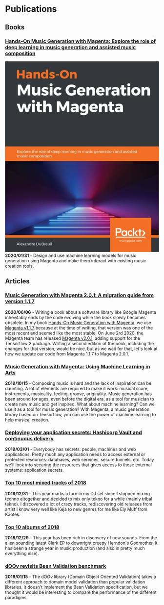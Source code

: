# Publications

## Books

### [Hands-On Music Generation with Magenta: Explore the role of deep learning in music generation and assisted music composition](2020-01-31-music-generation-with-magenta-deep-learning-in-music-generation)

![Inline - Cover Music Generation With Magenta Book](cover-music-generation-with-magenta-book.jpeg) **2020/01/31** - Design and use machine learning models for music generation using Magenta and make them interact with existing music creation tools.

## Articles

### [Music Generation with Magenta 2.0.1: A migration guide from version 1.1.7](2020-06-06-music-generation-with-magenta-2-0-1-a-migration-guide-from-version-1-1-7)

**2020/06/06** - Writing a book about a software library like Google Magenta inhevitably ends by the code evolving while the book slowly becomes obsolete. In my book [Hands-On Music Generation with Magenta](https://www.packtpub.com/data/hands-on-music-generation-with-magenta), we use [Magenta v1.1.7](https://github.com/magenta/magenta/releases/tag/v1.1.7) because at the time of writing, that version was one of the most recent and seemed like the most stable. On June 2rd 2020, the Magenta team has released [Magenta v2.0.1](https://github.com/magenta/magenta/releases/tag/2.0.1), adding support for the Tensorflow 2 package. Writing a second edition of the book, including the changes for that version, would be nice, but as we wait for that, let's look at how we update our code from Magenta 1.1.7 to Magenta 2.0.1.

### [Music Generation with Magenta: Using Machine Learning in Arts](2019-10-15-music-generation-with-magenta)

**2019/10/15** - Composing music is hard and the lack of inspiration can 
be daunting. A lot of elements are required to make it work: 
musical score, instruments, musicality, feeling, groove, originality. 
Music generation has been around for ages, even before the digital era, 
as a tool for musician to create new music and get inspired. What about 
machine learning? Can we use it as a tool for music generation? With Magenta, 
a music generation library based on Tensorflow, you can use the power of 
machine learning to help musical creation.

### [Deploying your application secrets: Hashicorp Vault and continuous delivery](2019-03-01-hashicorp-vault-and-continuous-delivery)

**2019/03/01** - Everybody has secrets: people, machines and web applications. 
Pretty much any application needs to access external or protected resources: 
databases, web services, secure tunnels, etc. Today we'll look into securing 
the resources that gives access to those external systems: application secrets.

### [Top 10 most mixed tracks of 2018](2018-12-31-top-10-mixed-tracks-2018)

**2018/12/31** - This year marks a turn in my DJ set since I stopped mixing 
techno altogether and decided to mix only tekno for a while (mainly 
tribal tekno). I discovered a lot of crazy tracks, rediscovering old releases 
from artist I know very well like Keja to new genres for me like Ely Muff 
from Kaotek.

### [Top 10 albums of 2018](2018-12-29-top-10-albums-2018)

**2018/12/29** - This year has been rich in discovery of new sounds. From the
 alien sounding latest Clark EP to downright creepy Herndon's Godmother, it 
 has been a strange year in music production (and also in pretty much 
 everything else).

### [dOOv revisits Bean Validation benchmark](2018-01-15-doov-revisits-bean-validation-benchmark)

**2018/01/15** - The dOOv library (Domain Object Oriented Validation) takes a 
different approach to domain model validation than popular validation 
libraries. It doesn’t implement the Bean Validation specification, but we 
thought it would be interesting to compare the performance of the 
different paradigms.

